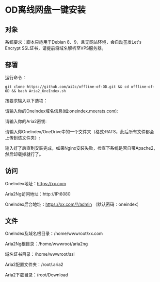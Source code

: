# OD离线网盘一键安装

## 对象
系统要求：脚本只适用于Debian 8、9，且无网站环境，会自动签发Let's Encrypt SSL证书，请提前将域名解析至VPS服务器。

## 部署
运行命令：

`git clone https://github.com/ai2c/offline-of-OD.git && cd offline-of-OD && bash Aria2_OneIndex.sh`

按要求输入以下选项：

请输入你的OneIndex域名信息(如:oneindex.moerats.com):

请输入你的Aria2密钥:

请输入你OneIndex/OneDrive中的一个文件夹（格式:RATS，此后所有文件都会上传到该文件夹）:

输入好了后直到安装完成，如果Nginx安装失败，检查下系统是否自带Apache2，然后卸载掉就行了。

## 访问
OneIndex地址：https://xx.com

Aria2Ng访问地址：http://IP:8080

OneIndex后台地址：https://xx.com/?/admin （默认密码：oneindex）

## 文件

OneIndex及域名根目录：/home/wwwroot/xx.com

Aria2Ng根目录：/home/wwwroot/aria2ng

域名证书目录：/home/wwwroot/ssl

Aria2配置文件夹：/root/.aria2

Aria2下载目录：/root/Download
